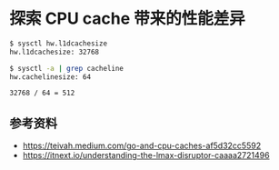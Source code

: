 # 探索 CPU cache 带来的性能差异


```sh
$ sysctl hw.l1dcachesize
hw.l1dcachesize: 32768

$ sysctl -a | grep cacheline
hw.cachelinesize: 64
```

 `32768 / 64 = 512`

## 参考资料

- https://teivah.medium.com/go-and-cpu-caches-af5d32cc5592
- https://itnext.io/understanding-the-lmax-disruptor-caaaa2721496
